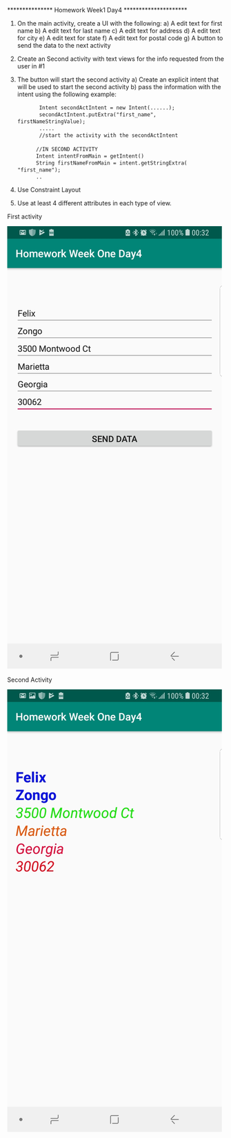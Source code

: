 *************** Homework Week1 Day4 *********************
1.  On the main activity, create a UI with the following:
      a)  A edit text for first name
      b)  A edit text for last name
      c)  A edit text for address
      d)  A edit text for city
      e)  A edit text for state
      f)   A edit text for postal code
      g)  A button to send the data to the next activity
 2.  Create an Second activity with text views for the info requested from the user in #1
 3.  The button will start the second activity
         a) Create an explicit intent that will be used to start the second activity
         b) pass the information with the intent using the following example:
                
                Intent secondActIntent = new Intent(......);
                secondActIntent.putExtra("first_name", firstNameStringValue);
                .....
                //start the activity with the secondActIntent
           
               //IN SECOND ACTIVITY
               Intent intentFromMain = getIntent()
               String firstNameFromMain = intent.getStringExtra( "first_name");
               ..
4.  Use Constraint Layout
5.  Use at least 4 different attributes in each type of view.


First activity

![](images/image1.jpg)

Second Activity


![](images/image2.jpg)

